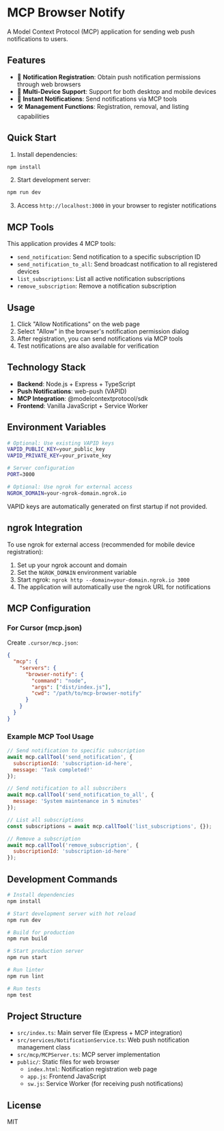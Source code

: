 # MCP Browser Notify

A Model Context Protocol (MCP) application for sending web push notifications to users.

## Features

- 🔔 **Notification Registration**: Obtain push notification permissions through web browsers
- 📱 **Multi-Device Support**: Support for both desktop and mobile devices  
- 🚀 **Instant Notifications**: Send notifications via MCP tools
- 🛠️ **Management Functions**: Registration, removal, and listing capabilities

## Quick Start

1. Install dependencies:
```bash
npm install
```

2. Start development server:
```bash
npm run dev
```

3. Access `http://localhost:3000` in your browser to register notifications

## MCP Tools

This application provides 4 MCP tools:

- `send_notification`: Send notification to a specific subscription ID
- `send_notification_to_all`: Send broadcast notification to all registered devices
- `list_subscriptions`: List all active notification subscriptions
- `remove_subscription`: Remove a notification subscription

## Usage

1. Click "Allow Notifications" on the web page
2. Select "Allow" in the browser's notification permission dialog
3. After registration, you can send notifications via MCP tools
4. Test notifications are also available for verification

## Technology Stack

- **Backend**: Node.js + Express + TypeScript
- **Push Notifications**: web-push (VAPID)
- **MCP Integration**: @modelcontextprotocol/sdk
- **Frontend**: Vanilla JavaScript + Service Worker

## Environment Variables

```bash
# Optional: Use existing VAPID keys
VAPID_PUBLIC_KEY=your_public_key
VAPID_PRIVATE_KEY=your_private_key

# Server configuration
PORT=3000

# Optional: Use ngrok for external access
NGROK_DOMAIN=your-ngrok-domain.ngrok.io
```

VAPID keys are automatically generated on first startup if not provided.

## ngrok Integration

To use ngrok for external access (recommended for mobile device registration):

1. Set up your ngrok account and domain
2. Set the `NGROK_DOMAIN` environment variable
3. Start ngrok: `ngrok http --domain=your-domain.ngrok.io 3000`
4. The application will automatically use the ngrok URL for notifications

## MCP Configuration

### For Cursor (mcp.json)

Create `.cursor/mcp.json`:

```json
{
  "mcp": {
    "servers": {
      "browser-notify": {
        "command": "node",
        "args": ["dist/index.js"],
        "cwd": "/path/to/mcp-browser-notify"
      }
    }
  }
}
```

### Example MCP Tool Usage

```javascript
// Send notification to specific subscription
await mcp.callTool('send_notification', {
  subscriptionId: 'subscription-id-here',
  message: 'Task completed!'
});

// Send notification to all subscribers
await mcp.callTool('send_notification_to_all', {
  message: 'System maintenance in 5 minutes'
});

// List all subscriptions
const subscriptions = await mcp.callTool('list_subscriptions', {});

// Remove a subscription
await mcp.callTool('remove_subscription', {
  subscriptionId: 'subscription-id-here'
});
```

## Development Commands

```bash
# Install dependencies
npm install

# Start development server with hot reload
npm run dev

# Build for production
npm run build

# Start production server
npm run start

# Run linter
npm run lint

# Run tests
npm test
```

## Project Structure

- `src/index.ts`: Main server file (Express + MCP integration)
- `src/services/NotificationService.ts`: Web push notification management class
- `src/mcp/MCPServer.ts`: MCP server implementation
- `public/`: Static files for web browser
  - `index.html`: Notification registration web page
  - `app.js`: Frontend JavaScript
  - `sw.js`: Service Worker (for receiving push notifications)

## License

MIT